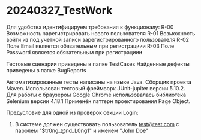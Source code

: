 # 20240327_TestWork

Для удобства идентифицируем требования к функционалу:
R-00 Возможность зарегистрировать нового пользователя
R-01 Возможность войти из под учетной записи зарегистрированного пользователя
R-02 Поле Email является обязательным при регистрациии
R-03 Поле Password является обязательным при регистрациии

Тестовые сценарии приведены в папке TestCases
Найденные дефекты приведены в папке BugReports

Автоматизированные тесты написаны на языке Java.
Сборщик проекта Maven.
Использован тестовый фреймворк JUnit-jupiter версии 5.10.2.
Для работы с браузером Google Chrome использовалась библиотека Selenium версии 4.18.1 
Применён паттерн проектирования Page Object.

Предусловие для одной из проверок секции Login:
1. В системе должен существовать пользователь test@test.com с паролем "$tr0ng_@nd_L0ng1" и именем "John Doe"